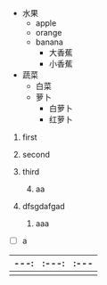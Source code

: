 - 水果
  - apple
  - orange
  - banana
    - 大香蕉
    - 小香蕉
- 蔬菜
  - 白菜
  - 萝卜
    - 白萝卜
    - 红萝卜



1. first
2. second
3. third
	
	4. aa
4. dfsgdafgad
   1.  aaa

- [ ] a



| ---: | :---: | :--- |
| ---- | ----- | ---- |
|      |       |      |


